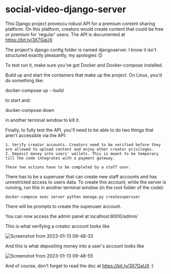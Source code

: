 # social-video-django-server
This Django project provexcu robust API for a premium content sharing platform. On this platform, creators would create content that could be free or premium for 'regular' users.  The API is documented at https://bit.ly/3X7GaUX

The project's django config folder is named djangoserver. I know it isn't structured exactly pleasantly, my apologies 🙃

To test run it, make sure you've got Docker and Docker-compose installed.

Build up and start the containers that make up the project. On Linux, you'd do something like:

  docker-compose up --build

to start and:

  docker-compose down

in another terminal window to kill it.

Finally, to fully test the API, you'll need to be able to do two things that aren't accessible via the API:

	1. Verify creator accounts. Creators need to be verified before they are allowed to upload content and enjoy other creator privileges.
	2. Deposit money into users' wallets. This is meant to be temporary till the code integrates with a payment gateway.
	
	These two actions have to be completed by a staff user.
	
There has to be a superuser that can create new staff accounts and has unrestricted access to users data. To create this account, while the server is running, run this in another terminal window (in the root folder of the code):

 	docker-compose exec server python manage.py createsuperuser

There will be prompts to create the superuser account.

You can now access the admin panel at localhost:8000/admin/

This is what verifying a creator account looks like

![Screenshot from 2023-01-13 09-48-33](https://user-images.githubusercontent.com/70032662/212278479-c2480e30-8585-4f74-adda-f16d83a70263.png)

And this is what depositing money into a user's account looks like

![Screenshot from 2023-01-13 09-48-55](https://user-images.githubusercontent.com/70032662/212278629-80052e37-4247-49d6-a56d-e2ee471f4209.png)

And of course, don't forget to read the doc at https://bit.ly/3X7GaUX :)
